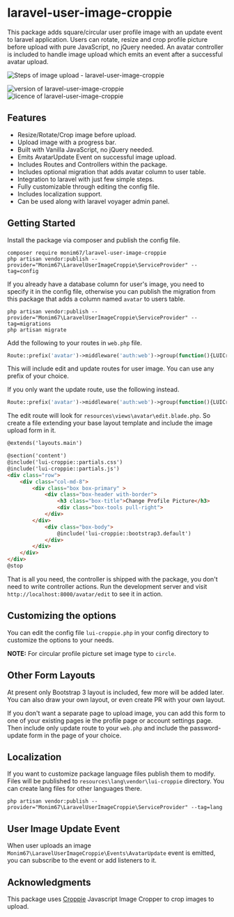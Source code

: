 # laravel-user-image-croppie

This package adds square/circular user profile image with an update event to laravel application.
Users can rotate, resize and crop profile picture before upload with pure JavaScript, no jQuery needed.
An avatar controller is included to handle image upload which emits an event after a successful avatar upload.

![Steps of image upload - laravel-user-image-croppie][cover-image]

![version of laravel-user-image-croppie][packagist-version-badge]
![licence of laravel-user-image-croppie][packagist-licence-badge]


## Features

- Resize/Rotate/Crop image before upload.
- Upload image with a progress bar.
- Built with Vanilla JavaScript, no jQuery needed.
- Emits AvatarUpdate Event on successful image upload.
- Includes Routes and Controllers within the package.
- Includes optional migration that adds avatar column to user table.
- Integration to laravel with just few simple steps.
- Fully customizable through editing the config file.
- Includes localization support.
- Can be used along with laravel voyager admin panel.

## Getting Started

Install the package via composer and publish the config file.

    composer require monim67/laravel-user-image-croppie
    php artisan vendor:publish --provider="Monim67\LaravelUserImageCroppie\ServiceProvider" --tag=config

If you already have a database column for user's image, you need to specify it in the config file, otherwise
you can publish the migration from this package that adds a column named `avatar` to users table.

    php artisan vendor:publish --provider="Monim67\LaravelUserImageCroppie\ServiceProvider" --tag=migrations
    php artisan migrate

Add the following to your routes in `web.php` file.

```php
Route::prefix('avatar')->middleware('auth:web')->group(function(){LUICroppie::routes();});
```

This will include edit and update routes for user image. You can use any prefix of your choice.

If you only want the update route, use the following instead.

```php
Route::prefix('avatar')->middleware('auth:web')->group(function(){LUICroppie::update_routes_only();});
```

The edit route will look for `resources\views\avatar\edit.blade.php`.
So create a file extending your base layout template and include the image upload form in it.

```html
@extends('layouts.main')

@section('content')
@include('lui-croppie::partials.css')
@include('lui-croppie::partials.js')
<div class="row">
    <div class="col-md-8">
        <div class="box box-primary" >
            <div class="box-header with-border">
                <h3 class="box-title">Change Profile Picture</h3>
                <div class="box-tools pull-right">
            </div>
        </div>
            <div class="box-body">
                @include('lui-croppie::bootstrap3.default')
            </div>
        </div>
    </div>
</div>
@stop
```

That is all you need, the controller is shipped with the package, you don't need to
write controller actions. Run the development server and visit
`http://localhost:8000/avatar/edit` to see it in action.


## Customizing the options

You can edit the config file `lui-croppie.php` in your config directory to customize the options
to your needs.

__NOTE:__ For circular profile picture set image type to `circle`.


## Other Form Layouts 

At present only Bootstrap 3 layout is included, few more will be added later. You can also draw
your own layout, or even create PR with your own layout.

If you don't want a separate page to upload image, you can add this form to one of
your existing pages ie the profile page or account settings page. Then include only update
route to your `web.php` and include the password-update form in the page of your choice.


## Localization

If you want to customize package language files publish them to modify. Files will be published to
`resources\lang\vendor\lui-croppie` directory. You can create lang files for other languages there.

    php artisan vendor:publish --provider="Monim67\LaravelUserImageCroppie\ServiceProvider" --tag=lang


## User Image Update Event

When user uploads an image `Monim67\LaravelUserImageCroppie\Events\AvatarUpdate` event
is emitted, you can subscribe to the event or add listeners to it.


## Acknowledgments

This package uses [Croppie](https://foliotek.github.io/Croppie/) Javascript Image Cropper to crop
images to upload.


[cover-image]: https://raw.githubusercontent.com/monim67/laravel-user-image-croppie/39c06c651176b9cddf93fdb4ff650e528bb83520/.github/images/lui-croppie-cover.png

[packagist-version-badge]: https://img.shields.io/packagist/v/monim67/laravel-user-image-croppie.svg?style=flat-square

[packagist-licence-badge]: https://img.shields.io/packagist/l/monim67/laravel-user-image-croppie.svg?style=flat-square
